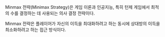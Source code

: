 
Minmax 전략(Minimax Strategy)은 게임 이론과 인공지능, 특히 턴제 게임에서 최적의 수를 결정하는 데 사용되는 의사 결정 전략이다.

Minmax 전략은 플레이어가 자신의 이득을 최대화하려고 하는 동시에 상대방의 이득을 최소화하려고 하는 접근 방식이다.

